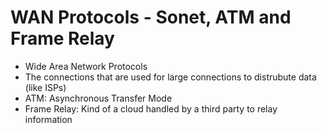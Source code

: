 # WAN Protocols - Sonet, ATM and Frame Relay
- Wide Area Network Protocols
- The connections that are used for large connections to distrubute data (like ISPs)
- ATM: Asynchronous Transfer Mode
- Frame Relay: Kind of a cloud handled by a third party to relay information